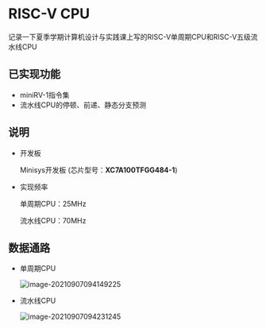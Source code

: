 # RISC-V CPU

记录一下夏季学期计算机设计与实践课上写的RISC-V单周期CPU和RISC-V五级流水线CPU



## 已实现功能

* miniRV-1指令集
* 流水线CPU的停顿、前递、静态分支预测



## 说明

* 开发板

  Minisys开发板 (芯片型号：**XC7A100TFGG484-1**)

* 实现频率

  单周期CPU：25MHz

  流水线CPU：70MHz



## 数据通路

* 单周期CPU

  ![image-20210907094149225](C:\Users\Blue\AppData\Roaming\Typora\typora-user-images\image-20210907094149225.png)

* 流水线CPU

  ![image-20210907094231245](C:\Users\Blue\AppData\Roaming\Typora\typora-user-images\image-20210907094231245.png)

